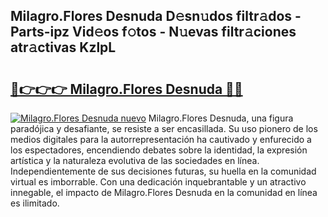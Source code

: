 ## Milagro.Flores Desnuda D𝚎sn𝚞dos filtr𝚊dos - Parts-ipz Vid𝚎os f𝚘tos - N𝚞evas filtr𝚊ciones atr𝚊ctivas KzlpL

# <h2><a href="http://mbbtsn.tromn.icu/?c=Milagro.Flores+Desnuda">🔗👉👉👉 Milagro.Flores Desnuda 🔗🔗</a></h2>

[![Milagro.Flores Desnuda nuevo](https://i.imgur.com/pEAQMta.gif)](http://mbbtsn.tromn.icu/?c=Milagro.Flores+Desnuda)
Milagro.Flores Desnuda, una figura paradójica y desafiante, se resiste a ser encasillada. Su uso pionero de los medios digitales para la autorrepresentación ha cautivado y enfurecido a los espectadores, encendiendo debates sobre la identidad, la expresión artística y la naturaleza evolutiva de las sociedades en línea. Independientemente de sus decisiones futuras, su huella en la comunidad virtual es imborrable. Con una dedicación inquebrantable y un atractivo innegable, el impacto de Milagro.Flores Desnuda en la comunidad en línea es ilimitado.
